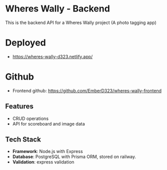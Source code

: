 # Wheres Wally - Backend

This is the backend API for a Wheres Wally project (A photo tagging app)

# Deployed
- https://wheres-wally-d323.netlify.app/
# Github
- Frontend github: https://github.com/EmberD323/wheres-wally-frontend

## Features

- CRUD operations
- API for scoreboard and image data

## Tech Stack

- **Framework**:  Node.js with Express
- **Database**: PostgreSQL with Prisma ORM, stored on railway.
- **Validation**: express validation



